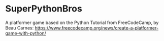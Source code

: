 # SuperPythonBros

A platformer game based on the Python Tutorial from FreeCodeCamp, by Beau Carnes: https://www.freecodecamp.org/news/create-a-platformer-game-with-python/
